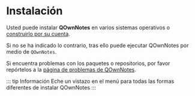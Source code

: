 # Instalación

Usted puede instalar **QOwnNotes** en varios sistemas operativos o [construirlo por su cuenta](building.md).

Si no se ha indicado lo contrario, tras ello puede ejecutar QOwnNotes por medio de `QOwnNotes`.

Si encuentra problemas con los paquetes o repositorios, por favor repórtelos a la [página de problemas de QOwnNotes](https://github.com/pbek/QOwnNotes/issues).

::: tip
Información
Eche un vistazo en el menú para todas las formas diferentes de instalar QOwnNotes
:::


